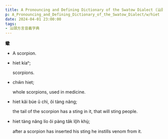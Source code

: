 ```yaml
---
title: A Pronouncing and Defining Dictionary of the Swatow Dialect (汕頭方言音義字典) / hiet
p: A_Pronouncing_and_Defining_Dictionary_of_the_Swatow_Dialect/w/hiet
date: 2024-04-01 23:00:00
tags: 
- 汕頭方言音義字典
---
```



**蠍**
- A scorpion.

- hiet kíaⁿ;

  scorpions.

- chŵn hiet;

  whole scorpions, used in medicine.

- hiet kâi búe ŭ chì, ŏi tàng nâng;

  the tail of the scorpion has a sting in it, that will sting people.

- hiet tàng nâng lío ŏi pàng tâk lô̤h khṳ̀;

  after a scorpion has inserted his sting he instills venom from it.